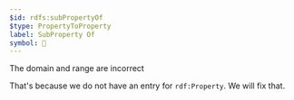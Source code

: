 ```yaml
---
$id: rdfs:subPropertyOf
$type: PropertyToProperty
label: SubProperty Of
symbol: 🔵
---
```


<div class="ui warning icon message">
    <i class="exclamation icon"></i>
    <div class="content">
        <div class="header">
            The domain and range are incorrect
        </div>
        <p>That's because we do not have an entry for <code>rdf:Property</code>.
        We will fix that.</p>
    </div>
</div>
